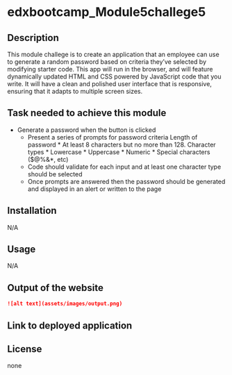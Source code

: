 # edxbootcamp_Module5challege5


## Description

This module challege is to create an application that an employee can use to generate a random password based on criteria they’ve selected by modifying starter code. This app will run in the browser, and will feature dynamically updated HTML and CSS powered by JavaScript code that you write. It will have a clean and polished user interface that is responsive, ensuring that it adapts to multiple screen sizes.

## Task needed to achieve this module

* Generate a password when the button is clicked
   * Present a series of prompts for password criteria
       Length of password
         * At least 8 characters but no more than 128.
       Character types
         * Lowercase
         * Uppercase
         * Numeric
         * Special characters ($@%&*, etc)
    * Code should validate for each input and at least one character type should be selected
    * Once prompts are answered then the password should be generated and displayed in an alert or written to the page


## Installation

N/A

## Usage 

N/A

## Output of the website

```md
![alt text](assets/images/output.png)
```


## Link to deployed application

## License

none






